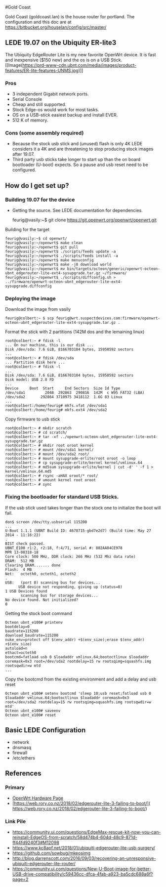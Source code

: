 <!-- GoldCoastRouter, Version: 6, Modified: 2021/04/15, Author: feurig -->
#Gold Coast

 Gold Coast (goldcoast.lan) is the house router for portland. The configuration and this doc are at https://bitbucket.org/houselan/config/src/master/


## LEDE 19.07 on the Ubiquity ER-lite3

The Ubiquity EdgeRouter Lite is my new favorite OpenWrt device. It is fast and inexpensive ($150 new) and the os is on a USB Stick. 
[[Image(https://prd-www-cdn.ubnt.com/media/images/product-features/ER-lite-features-UNMS.jpg)]]

### Pros
* 3 independent Gigabit network ports.
* Serial Console
* Cheap and still supported.
* Stock Edge-os would work for most tasks.
* OS on a USB-stick easiest backup and install EVER.
* 512 K of memory.

### Cons (some assembly required)
* Because the stock usb stick and (unused) flash is only 4K LEDE considers it a 4K and are threatening to stop producing stock images after 19.07. 
* Third party usb sticks take longer to start up than the on board bootloader (U-boot) expects. So a pause and usb reset need to be configured.

## How do I get set up?
### Building 19.07 for the device
* Getting the source. See LEDE documentation for dependencies.
	
	feurig@vasily:~$ git clone https://git.openwrt.org/openwrt/openwrt.git
	

Building for the target
	
	feurig@vasily:~$ cd openwrt/
	feurig@vasily:~/openwrt$ make clean
	feurig@vasily:~/openwrt$ git pull
	feurig@vasily:~/openwrt$ ./scripts/feeds update -a
	feurig@vasily:~/openwrt$ ./scripts/feeds install -a
	feurig@vasily:~/openwrt$ make menuconfig
	feurig@vasily:~/openwrt$ make -j8 download world
	feurig@vasily:~/openwrt$ mv bin/targets/octeon/generic/openwrt-octeon-ubnt_edgerouter-lite-ext4-sysupgrade.tar.gz ~/firmware/
	feurig@vasily:~/openwrt$ ./scripts/diffconfig.sh > ../firmware/openwrt-octeon-ubnt_edgerouter-lite-ext4-sysupgrade.diffconfig
	

### Deploying the image

Download the image from vasily 
	
	feurig@colbert:~ $ scp feurig@wrt.suspectdevices.com:firmware/openwrt-octeon-ubnt_edgerouter-lite-ext4-sysupgrade.tar.gz .
	

Format the stick with 2 partitions (142M dos and the lemaining linux)
	
	root@colbert:~ # fdisk -l
	... On our machine, this is our disk ...
	Disk /dev/sda: 7.6 GiB, 8166703104 bytes, 15950592 sectors
	...
	root@colbert:~ # fdisk /dev/sda
	... Partition disk here ...
	root@colbert:~ # fdisk -l
	...
	Disk /dev/sda: 7.6 GiB, 8166703104 bytes, 15950592 sectors
	Disk model: USB 2.0 FD      
	...
	Device     Boot  Start     End Sectors  Size Id Type
	/dev/sda1         2048  292863  290816  142M  c W95 FAT32 (LBA)
	/dev/sda2       292864 3710975 3418112  1.6G 83 Linux
	...
	root@colbert:/home/feurig# mkfs.vfat /dev/sda1
	root@colbert:/home/feurig# mkfs.ext4 /dev/sda2
	

Copy firmware to usb stick
	
	root@colbert:~ # mkdir scratch
	root@colbert:~ # cd scratch/
	root@colbert:~ # tar -xf ../openwrt-octeon-ubnt_edgerouter-lite-ext4-sysupgrade.tar.gz 
	root@colbert:~ # mkdir root oroot kernel
	root@colbert:~ # mount /dev/sda1 kernel/
	root@colbert:~ # mount /dev/sda2 root/
	root@colbert:~ # mount sysupgrade-erlite/root oroot -o loop
	root@colbert:~ # cp sysupgrade-erlite/kernel kernel/vmlinux.64
	root@colbert:~ # md5sum sysupgrade-erlite/kernel | cut -d' ' -f 1 > kernel/vmlinux.64.md5
	root@colbert:~ # rsync -aHAX oroot/* root/
	root@colbert:~ # umount kernel root oroot
	root@colbert:~ # sync
	

### Fixing the bootloader for standard USB Sticks.

If the usb stick used takes longer than the stock one to initialize the boot will fail.
	
	don$ screen /dev/tty.usbserial 115200
	...
	U-Boot 1.1.1 (UBNT Build ID: 4670715-gbd7e2d7) (Build time: May 27 2014 - 11:16:22)
	.
	BIST check passed.
	UBNT_E100 r1:2, r2:18, f:4/71, serial #: 802AA84CE978
	MPR 13-00318-18
	Core clock: 500 MHz, DDR clock: 266 MHz (532 Mhz data rate)
	DRAM:  512 MB
	Clearing DRAM....... done
	Flash:  4 MB
	Net:   octeth0, octeth1, octeth2
	.
	USB:   (port 0) scanning bus for devices... 
	      USB device not responding, giving up (status=0)
	1 USB Devices found
	       scanning bus for storage devices...
	No device found. Not initialized?                                                                                                                  0 
	

Getting the stock boot command
	
	Octeon ubnt_e100# printenv               
	bootdelay=0
	baudrate=115200
	download_baudrate=115200
	nuke_env=protect off $(env_addr) +$(env_size);erase $(env_addr) +$(env_size)
	autoload=n
	ethact=octeth0
	bootcmd=fatload usb 0 $loadaddr vmlinux.64;bootoctlinux $loadaddr coremask=0x3 root=/dev/sda2 rootdelay=15 rw rootsqimg=squashfs.img rootsqwdir=w mtd
	...
	
Copy the bootcmd from the existing environment and add a delay and usb reset
	
	Octeon ubnt_e100# setenv bootcmd 'sleep 10;usb reset;fatload usb 0 $loadaddr vmlinux.64;bootoctlinux $loadaddr coremask=0x3 root=/dev/sda2 rootdelay=15 rw rootsqimg=squashfs.img rootsqwdir=w mtd'
	Octeon ubnt_e100# saveenv
	Octeon ubnt_e100# reset
	
## Basic LEDE Configuration

* network
* dnsmasq
* firewall
* /etc/ethers

## References

### Primary

*  [OpenWrt Hardware Page](https://openwrt.org/toh/ubiquiti/edgerouter.lite)
*  [https://web.rory.co.nz/2018/02/edgerouter-lite-3-failing-to-boot/]( https://web.rory.co.nz/2018/02/edgerouter-lite-3-failing-to-boot/)

### Link Pile

* https://community.ui.com/questions/EdgeMax-rescue-kit-now-you-can-reinstall-EdgeOS-from-scratch/58d474b4-604d-48c9-871d-ff44fd9240f3#M12098
* https://www.kc8apf.net/2018/01/ubiquiti-edgerouter-lite-usb-surgery/
* https://github.com/sowbug/mkeosimg
* http://blog.darrenscott.com/2016/09/03/recovering-an-unresponsive-ubiquiti-edgerouter-lite-router/
* https://community.ui.com/questions/New-U-Boot-image-for-better-USB-drive-compatibility/c59436cc-dfca-4fab-a923-ba5cdc688a6f?page=2
